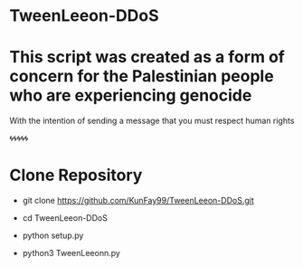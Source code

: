 # TweenLeeon-DDoS
# This script was created as a form of concern for the Palestinian people who are experiencing genocide

With the intention of sending a message that you must respect human rights

🌀🌀🌀🌀🌀

# Clone Repository

   - git clone https://github.com/KunFay99/TweenLeeon-DDoS.git

   - cd TweenLeeon-DDoS

   - python setup.py

   - python3 TweenLeeonn.py

